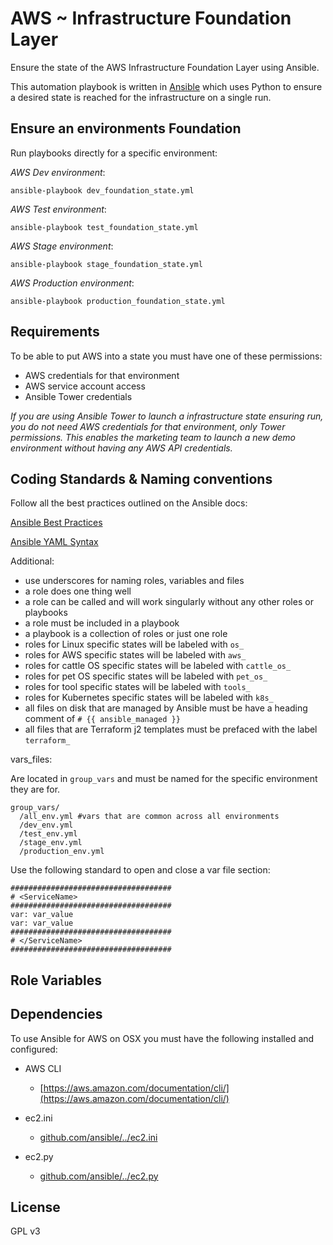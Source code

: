 AWS ~ Infrastructure Foundation Layer
=========

Ensure the state of the AWS Infrastructure Foundation Layer using Ansible.

This automation playbook is written in [Ansible](https://docs.ansible.com/ansible/index.html) which uses Python to ensure a desired state is reached for the infrastructure on a single run.

Ensure an environments Foundation
---------------------------------

Run playbooks directly for a specific environment:

_AWS Dev environment_:

`ansible-playbook dev_foundation_state.yml`

_AWS Test environment_:

`ansible-playbook test_foundation_state.yml`

_AWS Stage environment_:

`ansible-playbook stage_foundation_state.yml`

_AWS Production environment_:

`ansible-playbook production_foundation_state.yml`


Requirements
------------

To be able to put AWS into a state you must have one of these permissions:

- AWS credentials for that environment
- AWS service account access
- Ansible Tower credentials

_If you are using Ansible Tower to launch a infrastructure state ensuring run, you do not need AWS credentials for that environment, only Tower permissions.  This enables the marketing team to launch a new demo environment without having any AWS API credentials._


Coding Standards & Naming conventions
-------------------------------------

Follow all the best practices outlined on the Ansible docs:

[Ansible Best Practices](https://docs.ansible.com/ansible/playbooks_best_practices.html)

[Ansible YAML Syntax](https://docs.ansible.com/ansible/YAMLSyntax.html)

Additional:

  - use underscores for naming roles, variables and files
  - a role does one thing well
  - a role can be called and will work singularly without any other roles or playbooks
  - a role must be included in a playbook
  - a playbook is a collection of roles or just one role
  - roles for Linux specific states will be labeled with `os_`
  - roles for AWS specific states will be labeled with `aws_`
  - roles for cattle OS specific states will be labeled with `cattle_os_`
  - roles for pet OS specific states will be labeled with `pet_os_`
  - roles for tool specific states will be labeled with `tools_`
  - roles for Kubernetes specific states will be labeled with `k8s_`
  - all files on disk that are managed by Ansible must be have a heading comment of
    `# {{ ansible_managed }}`
  - all files that are Terraform j2 templates must be prefaced with the label `terraform_`

vars_files:

Are located in `group_vars` and must be named for the specific environment
they are for.

```
group_vars/
  /all_env.yml #vars that are common across all environments
  /dev_env.yml
  /test_env.yml
  /stage_env.yml
  /production_env.yml
```


Use the following standard to open and close a var file section:

```
####################################
# <ServiceName>
####################################
var: var_value
var: var_value
####################################
# </ServiceName>
####################################
```

Role Variables
--------------



Dependencies
------------

To use Ansible for AWS on OSX you must have the following installed and configured:

- AWS CLI

  - [https://aws.amazon.com/documentation/cli/](https://aws.amazon.com/documentation/cli/)

- ec2.ini

  - [github.com/ansible/../ec2.ini](https://github.com/ansible/ansible/blob/devel/contrib/inventory/ec2.ini)

- ec2.py

  - [github.com/ansible/../ec2.py](https://github.com/ansible/ansible/blob/devel/contrib/inventory/ec2.py)



License
-------

GPL v3
